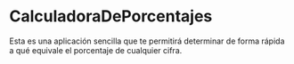 # CalculadoraDePorcentajes
Esta es una aplicación sencilla que te permitirá determinar de forma rápida a qué equivale el porcentaje de cualquier cifra.
